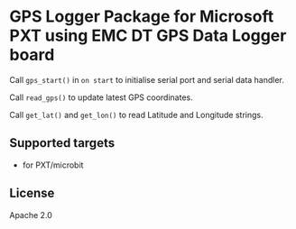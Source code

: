 # GPS Logger Package for Microsoft PXT using EMC DT GPS Data Logger board

Call `gps_start()` in `on start` to initialise serial port and serial data handler.

Call `read_gps()` to update latest GPS coordinates.

Call `get_lat()` and `get_lon()` to read Latitude and Longitude strings.

## Supported targets

* for PXT/microbit

## License

Apache 2.0
